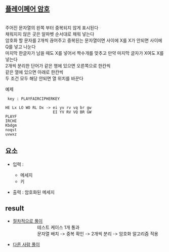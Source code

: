 
## [플레이페어 암호](https://softeer.ai/practice/info.do?idx=1&eid=804)

<br/> 주어진 문자열의 왼쪽 부터 중복되지 않게 표시된다
<br/> 채워지지 않은 곳은 알파벳 순서대로 채워 넣는다
<br/> 암호화 할 문자를 2개씩 끊어주고 중복된는 문자열이면 사이에 X를 X가 안되면 사이에 Q를 넣고 나눈다
<br/> 마지막 한글자가 남을 때도 X를 넣어서 짝수개를 맞추고 만약 마지막 글자가 X여도 X를 넣는다
<br/> 2개씩 분리한 단어가 같은 행에 있으면 오른쪽으로 한칸씩
<br/> 같은 열에 있으면 아래로 한칸씩 
<br/> 두 조건 모두 해당 안되면 열 위치를 바꾼다

예제

```
 key : PLAYFAIRCIPHERKEY

HE Lx LO WO RL Dx -> ei yv rv vq br gw
                     EI YV RV VQ BR GW
PLAYF
IRCHE
Kbdgm
noqst
uvwxz
```

## 요소

- 입력 : 
    * 메세지
    * 키

- 출력 : 암호화된 메세지

## result

- [절차적으로 풀이](/playPare/playPare.py)
    <br/>ㅤㅤㅤㅤㅤㅤ테스트 케이스 1개 통과
    <br/>ㅤㅤㅤㅤㅤㅤ문자열 배치 -> 중복 확인 -> 2개씩 분리 -> 암호화 알고리즘 적용

- [다른 사람 풀이](/playPare/solution.py)
    <br/>ㅤㅤㅤㅤㅤㅤ